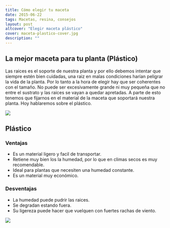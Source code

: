 ```yaml
---
title: Cómo elegir tu maceta
date: 2015-06-22
tags: Macetas, resina, consejos
layout: post
altcover: "Elegir maceta plástico"
cover: maceta-plastico-cover.jpg
description: ""
---
```


## La mejor maceta para tu planta (Plástico)

Las raices es el soporte de nuestra planta y por ello debemos intentar que siempre estén bien cuidadas, una raiz en malas condiciones harían peligrar la vida de la planta. Por lo tanto a la hora de elegir hay que ser coherentes con el tamaño. No puede ser excesivamente grande ni muy pequeña que no entre el sustrato y las raices se vayan a quedar apretadas. A parte de esto tenemos que fijarnos en el material de la maceta que soportará nuestra planta. Hoy hablaremos sobre el plástico.

<a href="http://www.gardenweb.es/Seccion.aspx?IDSeccionArticulo=11">
  <img src="/images/Maceta-plastico-tierra.jpg" />
</a>


## Plástico

### Ventajas
- Es un material ligero y facil de transportar.
- Retiene muy bien los la humedad, por lo que en climas secos es muy recomendable.
- Ideal para plantas que necesiten una humedad constante.
- Es un material muy económico.

### Desventajas
- La humedad puede pudrir las raices.
- Se degradan estando fuera.
- Su ligereza puede hacer que vuelquen con fuertes rachas de viento.

<a href="http://www.gardenweb.es/Seccion.aspx?IDSeccionArticulo=454">
  <img src="/images/Balconetta-Venere600x400.png" />
</a>
